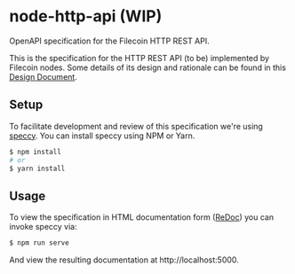 # node-http-api (WIP)
OpenAPI specification for the Filecoin HTTP REST API. 

This is the specification for the HTTP REST API (to be) implemented by Filecoin nodes. Some details of its design and rationale can be found in this [Design Document](https://docs.google.com/document/d/1ANnTHOU-8612ayvvS7Ru4B1L4voojLE0R0TQ8zF1x5s/edit#heading=h.8v8p3fl8e3gj). 

## Setup 
To facilitate development and review of this specification we're using [speccy](https://github.com/wework/speccy). You can install speccy using NPM or Yarn.

```sh
$ npm install
# or
$ yarn install
```

## Usage
To view the specification in HTML documentation form ([ReDoc](https://github.com/Redocly/redoc)) you can invoke speccy via:
```sh
$ npm run serve
```
And view the resulting documentation at http://localhost:5000.
